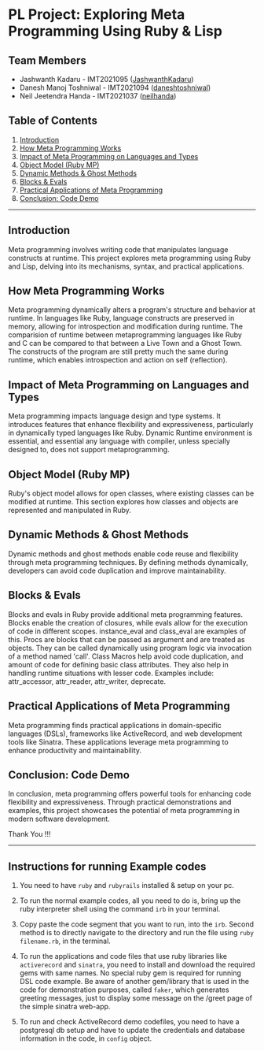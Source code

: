 # PL Project: Exploring Meta Programming Using Ruby & Lisp

## Team Members

- Jashwanth Kadaru - IMT2021095 (<a href="https://github.com/JashwanthKadaru">JashwanthKadaru</a>)
- Danesh Manoj Toshniwal - IMT2021094 (<a href="https://github.com/daneshtoshniwal">daneshtoshniwal</a>)
- Neil Jeetendra Handa - IMT2021037 (<a href="https://github.com/neilhanda/">neilhanda</a>)

## Table of Contents

1. [Introduction](#introduction)
2. [How Meta Programming Works](#how-meta-programming-works)
3. [Impact of Meta Programming on Languages and Types](#impact-of-meta-programming-on-languages-and-types)
4. [Object Model (Ruby MP)](#object-model-ruby-mp)
5. [Dynamic Methods & Ghost Methods](#dynamic-methods--ghost-methods)
6. [Blocks & Evals](#blocks--evals)
7. [Practical Applications of Meta Programming](#practical-applications-of-meta-programming)
8. [Conclusion: Code Demo](#conclusion-code-demo)

---

## Introduction <a name="introduction"></a>

Meta programming involves writing code that manipulates language constructs at runtime. This project explores meta programming using Ruby and Lisp, delving into its mechanisms, syntax, and practical applications.

## How Meta Programming Works <a name="how-meta-programming-works"></a>

Meta programming dynamically alters a program's structure and behavior at runtime. In languages like Ruby, language constructs are preserved in memory, allowing for introspection and modification during runtime. The comparision of runtime between metaprogramming languages like Ruby and C can be compared to that between a Live Town and a Ghost Town. The constructs of the program are still pretty much the same during runtime, which enables introspection and action on self (reflection).

## Impact of Meta Programming on Languages and Types <a name="impact-of-meta-programming-on-languages-and-types"></a>

Meta programming impacts language design and type systems. It introduces features that enhance flexibility and expressiveness, particularly in dynamically typed languages like Ruby. Dynamic Runtime environment is essential, and essential any language with compiler, unless specially designed to, does not support metaprogramming.

## Object Model (Ruby MP) <a name="object-model-ruby-mp"></a>

Ruby's object model allows for open classes, where existing classes can be modified at runtime. This section explores how classes and objects are represented and manipulated in Ruby.

## Dynamic Methods & Ghost Methods <a name="dynamic-methods--ghost-methods"></a>

Dynamic methods and ghost methods enable code reuse and flexibility through meta programming techniques. By defining methods dynamically, developers can avoid code duplication and improve maintainability.

## Blocks & Evals <a name="blocks--evals"></a>

Blocks and evals in Ruby provide additional meta programming features. Blocks enable the creation of closures, while evals allow for the execution of code in different scopes. instance_eval and class_eval are examples of this. Procs are blocks that can be passed as argument and are treated as objects. They can be called dynamically using program logic via invocation of a method named 'call'. Class Macros help avoid code duplication, and amount of code for defining basic class attributes. They also help in handling runtime situations with lesser code. Examples include: attr_accessor, attr_reader, attr_writer, deprecate.

## Practical Applications of Meta Programming <a name="practical-applications-of-meta-programming"></a>

Meta programming finds practical applications in domain-specific languages (DSLs), frameworks like ActiveRecord, and web development tools like Sinatra. These applications leverage meta programming to enhance productivity and maintainability.

## Conclusion: Code Demo <a name="conclusion-code-demo"></a>

In conclusion, meta programming offers powerful tools for enhancing code flexibility and expressiveness. Through practical demonstrations and examples, this project showcases the potential of meta programming in modern software development.

Thank You !!!

<hr>

## Instructions for running Example codes

1. You need to have `ruby` and `rubyrails` installed & setup on your pc.

2. To run the normal example codes, all you need to do is, bring up the ruby interpreter shell using the command `irb` in your terminal.

3. Copy paste the code segment that you want to run, into the `irb`. Second method is to directly navigate to the directory and run the file using `ruby filename.rb`, in the terminal.

4. To run the applications and code files that use ruby libraries like `activerecord` and `sinatra`, you need to install and download the required gems with same names. No special ruby gem is required for running DSL code example. Be aware of another gem/library that is used in the code for demonstration purposes, called `faker`, which generates greeting messages, just to display some message on the /greet page of the simple sinatra web-app.

5. To run and check ActiveRecord demo codefiles, you need to have a postgresql db setup and have to update the credentials and database information in the code, in `config` object.
